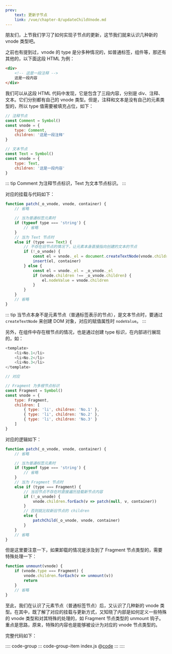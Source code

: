 ```yaml
---
prev:
    text: 更新子节点
    link: /vue/chapter-8/updateChildVnode.md
---
```


朋友们，上节我们学习了如何实现子节点的更新，这节我们就来认识几种新的 vnode 类型吧。

之前也有提到过，vnode 的 type 是分多种情况的，如普通标签，组件等，那还有其他的，以下面这段 HTML 为例：

```html
<div>
    <!-- 这是一段注释 -->
    这是一段内容
</div>
```

我们可以从这段 HTML 代码中发现，它是包含了三段内容，分别是 div、注释、文本。它们分别都有自己的 vnode 类型。但是，注释和文本是没有自己的元素类型的，所以 type 值需要被填充占位，如下：

```js
// 注释节点
const Comment = Symbol()
const vnode = {
    type: Comment,
    children: '这是一段注释'
}

// 文本节点
const Text = Symbol()
const vnode = {
    type: Text,
    children: '这是一段内容'
}
```

::: tip
Comment 为注释节点标识，Text 为文本节点标识。
:::

对应的挂载与代码如下：

```js
function patch(_o_vnode, vnode, container) {
    // 省略

    // 当为普通标签元素时
    if (typeof type === 'string') {
        // 省略
    }
    // 当为 Text 节点时
    else if (type === Text) {
        // 不存在旧节点的情况下，让元素本身直接指向创建的文本的节点
        if (!_o_vnode) {
            const el = vnode._el = document.createTextNode(vnode.children)
            insert(el, container)
        } else {
            const el = vnode._el = _o_vnode._el
            if (vnode.children !== _o_vnode.children) {
                el.nodeValue = vnode.children
            }
        }
    }
    // 省略
}
```

::: tip
当节点本身不是元素节点（普通标签表示的节点），是文本节点时，要通过 ```createTextNode``` 来创建 DOM 对象，对应的赋值属性时 ```nodeValue```。
:::

另外，在组件中存在根节点的情况，也是通过创建 type 标识，在内部进行展现的，如：

```js
<template>
    <li>No.1</li>
    <li>No.2</li>
    <li>No.3</li>
</template>

// 对应

// Fragment 为多根节点标识
const Fragment = Symbol()
const vnode = {
    type: Fragment,
    children: [
        { type: 'li', children: 'No.1' },
        { type: 'li', children: 'No.2' },
        { type: 'li', children: 'No.3' }
    ]
}
```

对应的逻辑如下：

```js
function patch(_o_vnode, vnode, container) {
    // 省略

    // 当为普通标签元素时
    if (typeof type === 'string') {
        // 省略
    }
    // 当为 Fragment 节点时
    else if (type === Fragment) {
        // 当旧节点不存在时直接遍历挂载新节点内容
        if (!_o_vnode) {
            vnode.children.forEach(v => patch(null, v, container))
        }
        // 否则就比较新旧节点的 children
        else {
            patchChild(_o_vnode, vnode, container)
        }
    }
    // 省略
}
```

但是这里要注意一下，如果卸载的情况是涉及到了 Fragment 节点类型的，需要特殊处理一下：

```js
function unmount(vnode) {
    if (vnode.type === Fragment) {
        vnode.children.forEach(v => unmount(v))
        return
    }
    // 省略
}
```

至此，我们在认识了元素节点（普通标签节点）后，又认识了几种新的 vnode 类型。在其中，既了解了对应的挂载与更新方式，又知晓了内部是如何定义一些特殊的 vnode 类型和对其特殊的处理的，如 Fragment 节点类型的 unmount 钩子。重点是思路，原来，特殊的内容也是能够被设计为对应的 vnode 节点类型的。

完整代码如下：

:::: code-group
::: code-group-item index.js
@[code](../source/v.0.0.12/index.js)
:::
::::